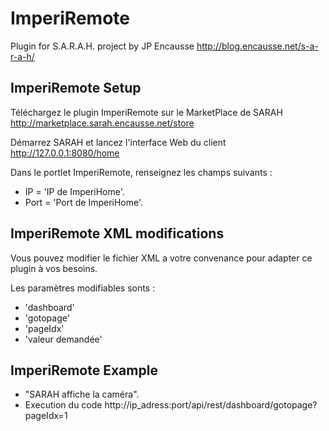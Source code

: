 # ImperiRemote

Plugin for S.A.R.A.H. project by JP Encausse
http://blog.encausse.net/s-a-r-a-h/


## ImperiRemote Setup

Téléchargez le plugin ImperiRemote sur le MarketPlace de SARAH
http://marketplace.sarah.encausse.net/store

Démarrez SARAH et lancez l'interface Web du client http://127.0.0.1:8080/home

Dans le portlet ImperiRemote, renseignez les champs suivants :
- IP       = 'IP de ImperiHome'.
- Port     = 'Port de ImperiHome'.


## ImperiRemote XML modifications

Vous pouvez modifier le fichier XML a votre convenance pour adapter ce plugin à vos besoins.

Les paramètres modifiables sonts :
- 'dashboard'
- 'gotopage'
- 'pageIdx'
- 'valeur demandée'


## ImperiRemote Example

- "SARAH affiche la caméra".
- Execution du code http://ip_adress:port/api/rest/dashboard/gotopage?pageIdx=1